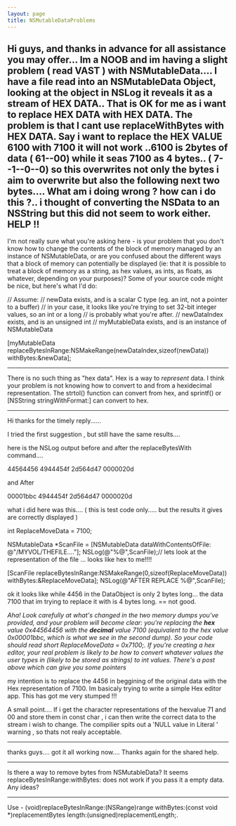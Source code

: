 ```yaml
---
layout: page
title: NSMutableDataProblems
---
```


Hi guys, and thanks in advance for all assistance you may offer...
Im a NOOB and im having a slight problem ( read VAST ) with NSMutableData.... I have a file read into an NSMutableData Object, looking at the object in NSLog it reveals it as a stream of HEX DATA.. That is OK for me as i want to replace HEX DATA with HEX DATA. The problem is that I cant use replaceWithBytes with HEX DATA. Say i want to replace the HEX VALUE 6100 with 7100 it will not work ..6100 is 2bytes of data ( 61--00) while it seas 7100 as 4 bytes.. ( 7--1--0--0) so this overwrites not only the bytes i aim to overwrite but also the following next two bytes.... What am i doing wrong ? how can i do this ?.. i thought of converting the NSData to an NSString but this did not seem to work either.  
HELP !!
----
I'm not really sure what you're asking here - is your problem that you don't know how to change the contents of the block of memory managed by an instance of NSMutableData, or are you confused about the different ways that a block of memory can potentially be displayed (ie: that it is possible to treat a block of memory as a string, as hex values, as ints, as floats, as whatever, depending on your purposes)? Some of your source code might be nice, but here's what I'd do:
    
// Assume:
// newData exists, and is a scalar C type (eg. an int, not a pointer to a buffer)
//     in your case, it looks like you're trying to set 32-bit integer values, so an int or a long
//     is probably what you're after.
// newDataIndex exists, and is an unsigned int
// myMutableData exists, and is an instance of NSMutableData

[myMutableData replaceBytesInRange:NSMakeRange(newDataIndex,sizeof(newData)) withBytes:&newData]; 
 

----

There is no such thing as "hex data". Hex is a way to *represent* data. I think your problem is not knowing how to convert to and from a hexidecimal representation. The     strtol() function can convert from hex, and     sprintf() or     [NSString stringWithFormat:] can convert to hex.

----

Hi thanks for the timely reply......

I tried the  first suggestion , but still have the same results....

here is the NSLog output before and after the replaceBytesWith command....

44564456 4944454f 2d564d47 0000020d

and After  

00001bbc 4944454f 2d564d47 0000020d

what i did here was this.... ( this is test code only..... but the results it gives are correctly displayed )

    
int ReplaceMoveData = 7100;


NSMutableData *ScanFile = [NSMutableData dataWithContentsOfFile: @"/MYVOL/THEFILE...."];
NSLog(@"%@",ScanFile);// lets look at the representation of the file ... looks like hex to me!!!!

[ScanFile replaceBytesInRange:NSMakeRange(0,sizeof(ReplaceMoveData)) withBytes:&ReplaceMoveData];
NSLog(@"AFTER REPLACE %@",ScanFile);

 

 ok it looks like while 4456 in the DataObject is only 2 bytes long... the data 7100 that im trying to replace it with is 4 bytes long. == not good.

*Aha! Look carefully at what's changed in the two memory dumps you've provided, and your problem will become clear: you're replacing the **hex** value 0x44564456 with the **decimal** value 7100 (equivalent to the hex value 0x00001bbc, which is what we see in the second dump). So your code should read     short ReplaceMoveData = 0x7100;. If you're creating a hex editor, your real problem is likely to be how to convert whatever values the user types in (likely to be stored as strings) to int values. There's a post above which can give you some pointers*

my intention is to replace the 4456 in beggining of the original data with the Hex representation of 7100. Im basicaly trying to write a simple Hex editor app.
This has got me very stumped !!!

A small point.... If i get the character representations of the hexvalue 71 and 00 and store them in const char , i can then write the correct data to the stream i wish to change.
The compilier spits out a 'NULL value in Literal ' warning , so thats not realy acceptable.


----

thanks guys.... got it all working now.... Thanks again for the shared help.

----

Is there a way to remove bytes from NSMutableData? It seems replaceBytesInRange:withBytes: does not work if you pass it a empty data. Any ideas?

----
Use     - (void)replaceBytesInRange:(NSRange)range withBytes:(const void *)replacementBytes length:(unsigned)replacementLength;.

